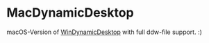 # MacDynamicDesktop

macOS-Version of [WinDynamicDesktop](https://github.com/t1m0thyj/WinDynamicDesktop) with full ddw-file support. :)
